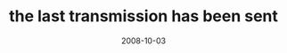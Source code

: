 ---
layout: base.njk
title : 'the last transmission has been sent' 
view_title : 'the last transmission has been sent' 
year : '2008' 
date : '2008-10-03' 
img_file : '/drawing/thelasttransmissionhasbeensent.jpg' 
html_file : 'thelasttransmissionhasbeensent' 
next_html : 'thisisatest.html' 
year_order : '444' 
permalink : "title/{{html_file}}.html"
---